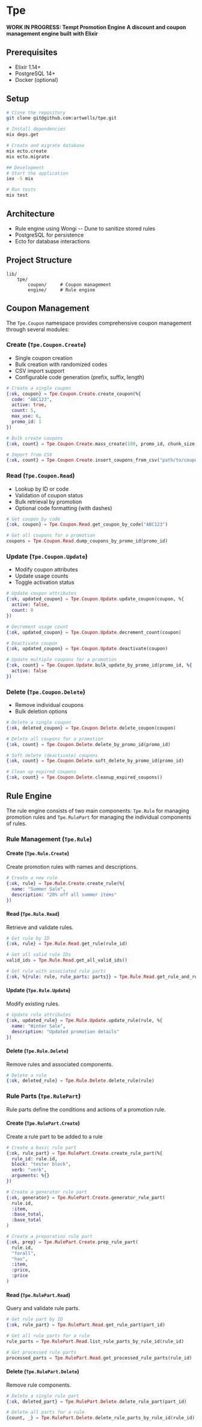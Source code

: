 # Tpe

**WORK IN PROGRESS: Tempt Promotion Engine**
**A discount and coupon management engine built with Elixir**

## Prerequisites

- Elixir 1.14+
- PostgreSQL 14+
- Docker (optional)

## Setup

```bash
# Clone the repository
git clone git@github.com:artwells/tpe.git

# Install dependencies
mix deps.get

# Create and migrate database
mix ecto.create
mix ecto.migrate

## Development 
# Start the application
iex -S mix

# Run tests
mix test

```
## Architecture

- Rule engine using Wongi
-- Dune to sanitize stored rules
- PostgreSQL for persistence
- Ecto for database interactions


## Project Structure

```
lib/
    tpe/
        coupon/     # Coupon management
        engine/     # Rule engine
```

## Coupon Management

The `Tpe.Coupon` namespace provides comprehensive coupon management through several modules:

### Create (`Tpe.Coupon.Create`)
- Single coupon creation
- Bulk creation with randomized codes
- CSV import support
- Configurable code generation (prefix, suffix, length)

```elixir
# Create a single coupon
{:ok, coupon} = Tpe.Coupon.Create.create_coupon(%{
  code: "ABC123",
  active: true,
  count: 5,
  max_use: 6,
  promo_id: 1
})

# Bulk create coupons
{:ok, count} = Tpe.Coupon.Create.mass_create(100, promo_id, chunk_size, max_use)

# Import from CSV
{:ok, count} = Tpe.Coupon.Create.insert_coupons_from_csv("path/to/coupons.csv")
```

### Read (`Tpe.Coupon.Read`)
- Lookup by ID or code
- Validation of coupon status
- Bulk retrieval by promotion
- Optional code formatting (with dashes)

```elixir
# Get coupon by code
{:ok, coupon} = Tpe.Coupon.Read.get_coupon_by_code("ABC123")

# Get all coupons for a promotion
coupons = Tpe.Coupon.Read.dump_coupons_by_promo_id(promo_id)
```

### Update (`Tpe.Coupon.Update`)
- Modify coupon attributes
- Update usage counts
- Toggle activation status


```elixir
# Update coupon attributes
{:ok, updated_coupon} = Tpe.Coupon.Update.update_coupon(coupon, %{
  active: false,
  count: 0
})

# Decrement usage count
{:ok, updated_coupon} = Tpe.Coupon.Update.decrement_count(coupon)

# Deactivate coupon
{:ok, updated_coupon} = Tpe.Coupon.Update.deactivate(coupon)

# Update multiple coupons for a promotion
{:ok, count} = Tpe.Coupon.Update.bulk_update_by_promo_id(promo_id, %{
  active: false
})
```

### Delete (`Tpe.Coupon.Delete`)
- Remove individual coupons
- Bulk deletion options
```elixir
# Delete a single coupon
{:ok, deleted_coupon} = Tpe.Coupon.Delete.delete_coupon(coupon)

# Delete all coupons for a promotion
{:ok, count} = Tpe.Coupon.Delete.delete_by_promo_id(promo_id)

# Soft delete (deactivate) coupons
{:ok, count} = Tpe.Coupon.Delete.soft_delete_by_promo_id(promo_id)

# Clean up expired coupons
{:ok, count} = Tpe.Coupon.Delete.cleanup_expired_coupons()
```

## Rule Engine

The rule engine consists of two main components: `Tpe.Rule` for managing promotion rules and `Tpe.RulePart` for managing the individual components of rules.

### Rule Management (`Tpe.Rule`)

#### Create (`Tpe.Rule.Create`)
Create promotion rules with names and descriptions.

```elixir
# Create a new rule
{:ok, rule} = Tpe.Rule.Create.create_rule(%{
  name: "Summer Sale",
  description: "20% off all summer items"
})
```

#### Read (`Tpe.Rule.Read`)
Retrieve and validate rules.

```elixir
# Get rule by ID
{:ok, rule} = Tpe.Rule.Read.get_rule(rule_id)

# Get all valid rule IDs
valid_ids = Tpe.Rule.Read.get_all_valid_ids()

# Get rule with associated rule parts
{:ok, %{rule: rule, rule_parts: parts}} = Tpe.Rule.Read.get_rule_and_rule_parts(rule_id)
```

#### Update (`Tpe.Rule.Update`)
Modify existing rules.

```elixir
# Update rule attributes
{:ok, updated_rule} = Tpe.Rule.Update.update_rule(rule, %{
  name: "Winter Sale",
  description: "Updated promotion details"
})
```

#### Delete (`Tpe.Rule.Delete`)
Remove rules and associated components.

```elixir
# Delete a rule
{:ok, deleted_rule} = Tpe.Rule.Delete.delete_rule(rule)
```

### Rule Parts (`Tpe.RulePart`)

Rule parts define the conditions and actions of a promotion rule.

#### Create (`Tpe.RulePart.Create`)
Create a rule part to be added to a rule

```elixir
# Create a basic rule part
{:ok, rule_part} = Tpe.RulePart.Create.create_rule_part(%{
  rule_id: rule.id,
  block: "tester block",
  verb: "verb",
  arguments: %{}
})

# Create a generator rule part
{:ok, generator} = Tpe.RulePart.Create.generator_rule_part(
  rule.id,
  :item,
  :base_total,
  :base_total
)

# Create a preparation rule part
{:ok, prep} = Tpe.RulePart.Create.prep_rule_part(
  rule.id,
  "forall",
  "has",
  :item,
  :price,
  :price
)
```

#### Read (`Tpe.RulePart.Read`)
Query and validate rule parts.

```elixir
# Get rule part by ID
{:ok, rule_part} = Tpe.RulePart.Read.get_rule_part(part_id)

# Get all rule parts for a rule
rule_parts = Tpe.RulePart.Read.list_rule_parts_by_rule_id(rule_id)

# Get processed rule parts
processed_parts = Tpe.RulePart.Read.get_processed_rule_parts(rule_id)
```

#### Delete (`Tpe.RulePart.Delete`)
Remove rule components.

```elixir
# Delete a single rule part
{:ok, deleted_part} = Tpe.RulePart.Delete.delete_rule_part(part_id)

# Delete all parts for a rule
{count, _} = Tpe.RulePart.Delete.delete_rule_parts_by_rule_id(rule_id)
```
